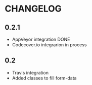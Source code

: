 # CHANGELOG

## 0.2.1

* AppVeyor integration DONE
* Codecover.io integrarion in process

## 0.2

* Travis integration
* Added classes to fill form-data
